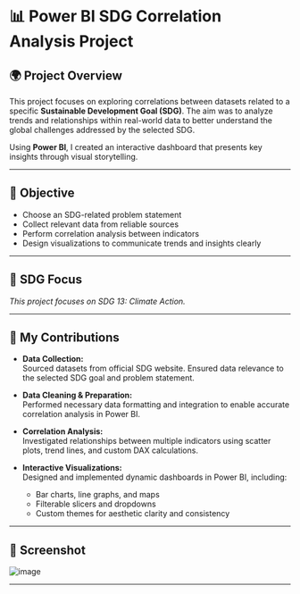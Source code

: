 # 📊 Power BI SDG Correlation Analysis Project

## 🌍 Project Overview

This project focuses on exploring correlations between datasets related to a specific **Sustainable Development Goal (SDG)**. The aim was to analyze trends and relationships within real-world data to better understand the global challenges addressed by the selected SDG.

Using **Power BI**, I created an interactive dashboard that presents key insights through visual storytelling.

---

## 🎯 Objective

- Choose an SDG-related problem statement
- Collect relevant data from reliable sources
- Perform correlation analysis between indicators
- Design visualizations to communicate trends and insights clearly

---

## 📌 SDG Focus

*This project focuses on SDG 13: Climate Action.*

---

## 🔧 My Contributions

- **Data Collection:**  
  Sourced datasets from official SDG website. Ensured data relevance to the selected SDG goal and problem statement.

- **Data Cleaning & Preparation:**  
  Performed necessary data formatting and integration to enable accurate correlation analysis in Power BI.

- **Correlation Analysis:**  
  Investigated relationships between multiple indicators using scatter plots, trend lines, and custom DAX calculations.

- **Interactive Visualizations:**  
  Designed and implemented dynamic dashboards in Power BI, including:
  - Bar charts, line graphs, and maps
  - Filterable slicers and dropdowns
  - Custom themes for aesthetic clarity and consistency

---

## 📸 Screenshot

![image](https://github.com/user-attachments/assets/f18db941-46e4-43e6-9d62-66fb390826e4)


---
